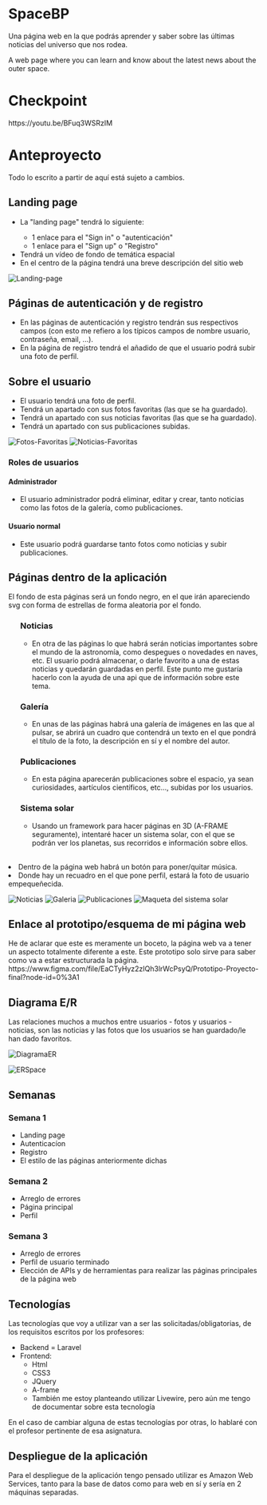# SpaceBP
Una página web en la que podrás aprender y saber sobre las últimas noticias del universo que nos rodea.

A web page where you can learn and know about the latest news about the outer space.

<h1>Checkpoint</h1>
https://youtu.be/BFuq3WSRzIM

<h1>Anteproyecto</h1>
Todo lo escrito a partir de aquí está sujeto a cambios.
<h2>Landing page</h2>

<ul>
    <li>La "landing page" tendrá lo siguiente:</li>
    <ul>
        <li>1 enlace para el "Sign in" o "autenticación"</li>
        <li>1 enlace para el "Sign up" o "Registro"</li>
    </ul>
    <li>Tendrá un vídeo de fondo de temática espacial</li>
    <li>En el centro de la página tendrá una breve descripción del sitio web</li>
</ul>

![Landing-page](https://user-images.githubusercontent.com/73947252/160785855-7cb0a2ee-45c9-46bb-8e7f-09e498adc848.png)

<h2>Páginas de autenticación y de registro</h2>
<ul>
    <li>
        En las páginas de autenticación y registro tendrán sus respectivos campos (con esto me refiero a los típicos
        campos de nombre usuario, contraseña, email, ...).
    </li>
    <li>
        En la página de registro tendrá el añadido de que el usuario podrá subir una foto de perfil.
    </li>
</ul>

<h2>Sobre el usuario</h2>

<ul>
    <li>
        El usuario tendrá una foto de perfil.
    </li>
    <li>
        Tendrá un apartado con sus fotos favoritas (las que se ha guardado).
    </li>
    <li>
        Tendrá un apartado con sus noticias favoritas (las que se ha guardado).
    </li>
    <li>
        Tendrá un apartado con sus publicaciones subidas.
    </li>
</ul>

![Fotos-Favoritas](https://user-images.githubusercontent.com/73947252/160790050-5712f5e1-1e76-491f-bd15-a89b3c92ee18.png)
![Noticias-Favoritas](https://user-images.githubusercontent.com/73947252/160790087-7df53f0f-2a22-48a2-8206-d6e27578f770.png)

<h3>Roles de usuarios</h3>
<h4>Administrador</h4>
<ul>
    <li>
        El usuario administrador podrá eliminar, editar y crear, tanto noticias como las fotos de la galería, como
        publicaciones.
    </li>
</ul>

<h4>Usuario normal</h4>
<ul>
    <li>
        Este usuario podrá guardarse tanto fotos como noticias y subir publicaciones.
    </li>
</ul>

<h2>Páginas dentro de la aplicación</h2>

El fondo de esta páginas será un fondo negro, en el que irán apareciendo svg con forma de estrellas de forma aleatoria
por el fondo.

<ul>
    <h3>Noticias</h3>
    <ul>
        <li>
            En otra de las páginas lo que habrá serán noticias importantes sobre el mundo de la astronomía, como
            despegues o novedades en naves, etc. El usuario podrá almacenar, o darle favorito a una de estas noticias y
            quedarán guardadas en perfil. Este punto me gustaría hacerlo con la ayuda de una api que de información
            sobre este tema.
        </li>
    </ul>
</ul>

<ul>
    <h3>Galería</h3>
    <ul>
        <li>
            En unas de las páginas habrá una galería de imágenes en las que al pulsar, se abrirá un cuadro que contendrá
            un texto en el que pondrá el título de la foto, la descripción en sí y el nombre del autor.
        </li>
    </ul>
</ul>

<ul>
    <h3>Publicaciones</h3>
    <ul>
        <li>
            En esta página aparecerán publicaciones sobre el espacio, ya sean curiosidades, aartículos científicos,
            etc..., subidas por los usuarios.
        </li>
    </ul>
</ul>

<ul>
    <h3>Sistema solar</h3>
    <ul>
        <li>
            Usando un framework para hacer páginas en 3D (A-FRAME seguramente), intentaré hacer un sistema solar, con el
            que se podrán ver los planetas, sus recorridos e información sobre ellos.
        </li>
    </ul>
</ul>

<br />


<li>
    Dentro de la página web habrá un botón para poner/quitar música.</li>
<li>
    Donde hay un recuadro en el que pone perfil, estará la foto de usuario empequeñecida.
</li>

</ul>

![Noticias](https://user-images.githubusercontent.com/73947252/160790519-b0cfe54e-6e5a-4d99-8b45-a7598dfcebf6.png)
![Galeria](https://user-images.githubusercontent.com/73947252/160790546-ecc41563-4aeb-4aaf-9e20-f555f4ac538a.png)
![Publicaciones](https://user-images.githubusercontent.com/73947252/161511329-10022b4c-f742-48bd-a2a0-85727a67c78e.png)
![Maqueta del sistema
solar](https://user-images.githubusercontent.com/73947252/160790748-75a3ff84-927e-4fac-bd66-60ee1aa33a7f.png)




<h2>Enlace al prototipo/esquema de mi página web</h2>
He de aclarar que este es meramente un boceto, la página web va a tener un aspecto totalmente diferente a este. Este
prototipo solo sirve para saber como va a estar estructurada la página.
https://www.figma.com/file/EaCTyHyz2zIQh3lrWcPsyQ/Prototipo-Proyecto-final?node-id=0%3A1

<h2>Diagrama E/R</h2>
Las relaciones muchos a muchos entre usuarios - fotos y usuarios - noticias, son las noticias y las fotos que los
usuarios se han guardado/le han dado favoritos.


![DiagramaER](https://user-images.githubusercontent.com/73947252/161511577-8fc1a591-5d0c-4f76-87b1-29d73b556995.png)


![ERSpace](https://user-images.githubusercontent.com/73947252/162227703-83b5129a-e7e6-4012-99ab-eb63e94b5d31.png)


<h2>Semanas</h2>

<h3>Semana 1</h3>

<ul>
    <li>Landing page</li>    
    <li>Autenticacíon</li>
    <li>Registro</li>
    <li>El estilo de las páginas anteriormente dichas</li>
</ul>

<h3>Semana 2</h3>
<ul>
    <li>Arreglo de errores</li>    
    <li>Página principal</li>
    <li>Perfil</li>
</ul>

<h3>Semana 3</h3>
<ul>
    <li>Arreglo de errores</li>    
    <li>Perfil de usuario terminado</li>
    <li>Elección de APIs y de herramientas para realizar las páginas principales de la página web</li>
</ul>


<h2>Tecnologías</h2>

Las tecnologías que voy a utilizar van a ser las solicitadas/obligatorias, de los requisitos escritos por los
profesores:
<ul>
    <li>
        Backend = Laravel
    </li>
    <li>
        Frontend:
        <ul>
            <li>Html</li>
            <li>CSS3</li>
            <li>JQuery</li>
            <li>A-frame</li>
            <li>También me estoy planteando utilizar Livewire, pero aún me tengo de documentar sobre esta tecnología</li>
        </ul>
    </li>
</ul>
En el caso de cambiar alguna de estas tecnologías por otras, lo hablaré con el profesor pertinente de esa asignatura.

<h2>Despliegue de la aplicación</h2>

Para el despliegue de la aplicación tengo pensado utilizar es Amazon Web Services, tanto para la base de datos como para web en sí y sería en 2 máquinas separadas.
